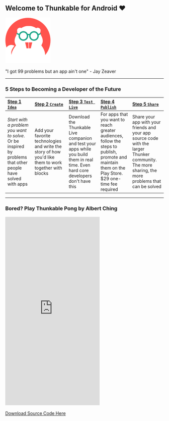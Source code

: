 ## Welcome to Thunkable for Android ❤

![](/assets/thunkable-classic.png)

"I got 99 problems but an app ain't one" - Jay Zeaver

---

### 5 Steps to Becoming a Developer of the Future

| [Step 1 `Idea`](/Android/idea.md) | [Step 2 `Create`](/Android/create.md) | [Step 3 `Test Live`](/Android/live-test.md) | [Step 4 `Publish`](/Android/publish.md) | [Step 5 `Share`](/Android/share.md) |
| :--- | :--- | :--- | :--- | :--- |
| _Start with a problem you want to solve_. Or be inspired by problems that other people have solved with apps | Add your favorite technologies and write the story of how you'd like them to work together with blocks | Download the Thunkable Live companion and test your apps while you build them in real time. Even hard core developers don't have this | For apps that you want to reach greater audiences, follow the steps to publish, promote and maintain them on the Play Store. $29 one-time fee required | Share your app with your friends and your app source code with the larger Thunker community. The more sharing, the more problems that can be solved |

---

### Bored? Play Thunkable Pong by Albert Ching

<div class="intrinsic-container">
  <iframe src="https://appetize.io/embed/jxpxnaz599j55nkta7pngfqjxr?device=nexus5&scale=75&autoplay=false&orientation=portrait&deviceColor=white" width="300px" height="597px" frameborder="0" scrolling="no"></iframe>
</div>

[Download Source Code Here](https://goo.gl/eEkDms)

